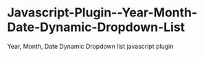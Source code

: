 Javascript-Plugin--Year-Month-Date-Dynamic-Dropdown-List
========================================================

Year, Month, Date Dynamic Dropdown list javascript plugin
